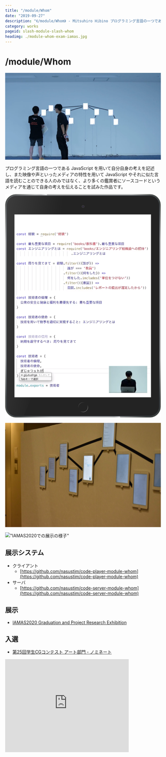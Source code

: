 ```yaml
---
title: "/module/Whom"
date: "2019-09-27"
description: "《/module/Whom》 - Mitsuhiro Hibino プログラミング言語の一つであるJavaScriptを用いて自分自身の考えを記述し、また映像や声といったメディアの特性を用いてJavaScriptやそれに似た言語を読むことのできる人のみではなく、より多くの鑑賞者にソースコードというメディアを通じて自身の考えを伝えることを試みた作品です。"
category: works
pageid: slash-module-slash-whom
headimg: ./module-whom-exam-iamas.jpg
---
```


# /module/Whom

![2019年9月の展示の様子](./module-whom.png "2019年9月の展示の様子")

プログラミング言語の一つである JavaScript を用いて自分自身の考えを記述し、また映像や声といったメディアの特性を用いて JavaScript やそれに似た言語を読むことのできる人のみではなく、より多くの鑑賞者にソースコードというメディアを通じて自身の考えを伝えることを試みた作品です。

!["iPadの内の一つ"](./module-whom-ipad-00.png "iPadの内の一つ")

!["IAMAS修士作品バージョン - 私のコーディングする姿と声が付与された"](./module-whom-exam-iamas.jpg "IAMAS修士作品バージョン - 私のコーディングする姿と声が付与された")

!["IAMAS2020での展示の様子"](./module-whom-exhibit-iamas2020.jpg "IAMAS2020での展示の様子")

## 展示システム

- クライアント
  - [https://github.com/nasustim/code-player-module-whom](https://github.com/nasustim/code-player-module-whom)
- サーバ
  - [https://github.com/nasustim/code-server-module-whom](https://github.com/nasustim/code-server-module-whom)

## 展示

- [IAMAS2020 Graduation and Project Research Exhibition](https://www.iamas.ac.jp/exhibit20/)

## 入選

- [第25回学生CGコンテスト アート部門 - ノミネート](https://archive.campusgenius.jp/2019/works/4616/)

<iframe width="400" height="300" src="https://www.youtube.com/embed/0Nxng8d4PN4" frameborder="0" allow="accelerometer; autoplay; encrypted-media; gyroscope; picture-in-picture" allowfullscreen></iframe>

